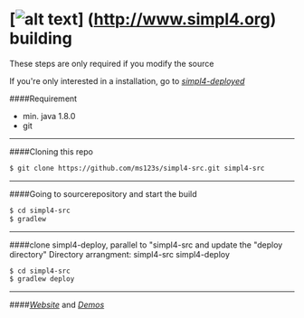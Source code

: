 

[![alt text](https://raw.githubusercontent.com/ms123s/simpl4-deployed/master/etc/images/simpl4_logo.png  "simpl4 logo")] (http://www.simpl4.org) building
=================

These steps are only required if you modify the source

If you're only interested in a installation, go to [*simpl4-deployed*](https://github.com/ms123s/simpl4-deployed)


####Requirement
* min. java 1.8.0  
* git

----

####Cloning this repo
```bash
$ git clone https://github.com/ms123s/simpl4-src.git simpl4-src
```
----

####Going to sourcerepository and start the build
```bash
$ cd simpl4-src
$ gradlew
```
----

####clone simpl4-deploy, parallel to "simpl4-src and update the "deploy directory"
Directory arrangment:
simpl4-src
simpl4-deploy

```bash
$ cd simpl4-src
$ gradlew deploy 
```

----

####[*Website*](http://www.simpl4.org/de) and [*Demos*](http://web.simpl4.org?lang=de)

